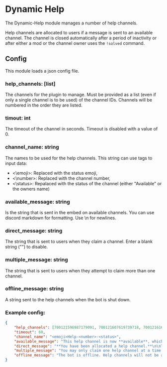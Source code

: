 # Dynamic Help

The Dynamic-Help module manages a number of help channels.

Help channels are allocated to users if a message is sent to an available channel. The channel is closed automatically after a period of inactivity or after either a mod or the channel owner uses the `!solved` command.

## Config
This module loads a json config file.

### help_channels: [list]
The channels for the plugin to manage. Must be provided as a list (even if only a single channel is to be used) of the channel IDs. Channels will be numbered in the order they are listed.

### timout: int
The timeout of the channel in seconds. Timeout is disabled with a value of 0. 

### channel_name: string
The names to be used for the help channels. This string can use tags to input data:

* <\emoji>: Replaced with the status emoji,
* <\number>: Replaced with the channel number,
* <\status>: Repalaced with the status of the channel (either "Available" or the owners name)

### available_message: string
Is the string that is sent in the embed on available channels. You can use discord markdown for formatting. Use \n for newlines.

### direct_message: string
The string that is sent to users when they claim a channel. Enter a blank string ("") to disable. 

### multiple_message: string
The string that is sent to users when they attempt to claim more than one channel.

### offline_message: string
A string sent to the help channels when the bot is shut down.

### Example config:
```json
{
    "help_channels": [700121596987179091, 700121607619739718, 700121616486629447, 708068535292919868, 708068557979648071, 708068562727600228],
    "timeout": 60,
    "channel_name": "<emoji>Help-<number>-<status>",
    "available_message": "This help channel is now **available**, which means that you can claim it by simply typing your question into it. Once claimed, the channel will be yours until it has been inactive for 10 seconds. When that happens it will be made available again for another user.\n\nTry to write the best question you can by providing a detailed description and telling us what you've tried already.",
    "direct_message": "**You have been allocated a help channel.**\n\nThis channel is now yours until it has been innactive for **10 mins**. If your question isn't answered before the channel times out feel free to claim another available channel.\n\nIf your question is resolved **please release the channel by sending the `!solved` command.** This will allow someone else to use the channel.",
    "multiple_message": "You may only claim one help channel at a time. If you are done with your other channel you can close it with `!solved`.",
    "offline_message": "The bot is offline. Help channels will not be allocated. You may still use the help channels."
}
```